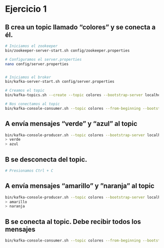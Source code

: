 # Ejercicio 1

## B crea un topic llamado “colores” y se conecta a él.

```bash
# Iniciamos el zookeeper
bin/zookeeper-server-start.sh config/zookeeper.properties

# Configuramos el server.properties
nano config/server.properties


# Iniciamos el broker
bin/kafka-server-start.sh config/server.properties

# Creamos el topic
bin/kafka-topics.sh --create --topic colores --bootstrap-server localhost:9092

# Nos conectamos al topic
bin/kafka-console-consumer.sh --topic colores --from-beginning --bootstrap-server localhost:9092
```

## A envía mensajes “verde” y “azul” al topic

```bash
bin/kafka-console-producer.sh --topic colores --bootstrap-server localhost:9092
> verde
> azul
```

## B se desconecta del topic.

```bash
# Presionamos Ctrl + C
```

## A envía mensajes “amarillo” y ”naranja” al topic

```bash
bin/kafka-console-producer.sh --topic colores --bootstrap-server localhost:9092
> amarillo
> naranja
```

## B se conecta al topic. Debe recibir todos los mensajes

```bash
bin/kafka-console-consumer.sh --topic colores --from-beginning --bootstrap-server localhost:9092
```